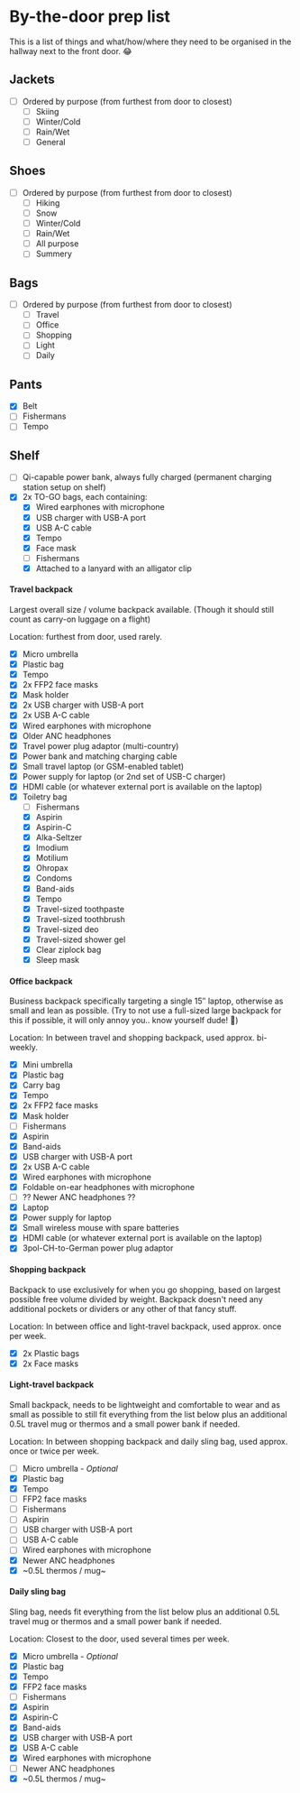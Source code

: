 # By-the-door prep list

This is a list of things and what/how/where they need to be organised in the hallway next to the front door. 😂

## Jackets

- [ ] Ordered by purpose (from furthest from door to closest)
  - [ ] Skiing
  - [ ] Winter/Cold
  - [ ] Rain/Wet
  - [ ] General

## Shoes

- [ ] Ordered by purpose (from furthest from door to closest)
  - [ ] Hiking
  - [ ] Snow
  - [ ] Winter/Cold
  - [ ] Rain/Wet
  - [ ] All purpose
  - [ ] Summery

## Bags

- [ ] Ordered by purpose (from furthest from door to closest)
  - [ ] Travel
  - [ ] Office
  - [ ] Shopping
  - [ ] Light
  - [ ] Daily

## Pants

- [x] Belt
- [ ] Fishermans
- [ ] Tempo

## Shelf

- [ ] Qi-capable power bank, always fully charged (permanent charging station setup on shelf)
- [x] 2x TO-GO bags, each containing:
  - [x] Wired earphones with microphone
  - [x] USB charger with USB-A port
  - [x] USB A-C cable
  - [x] Tempo
  - [x] Face mask
  - [ ] Fishermans
  - [x] Attached to a lanyard with an alligator clip

#### Travel backpack

Largest overall size / volume backpack available. (Though it should still count as carry-on luggage on a flight)

Location: furthest from door, used rarely.

- [x] Micro umbrella
- [x] Plastic bag
- [x] Tempo
- [x] 2x FFP2 face masks
- [x] Mask holder
- [x] 2x USB charger with USB-A port
- [x] 2x USB A-C cable
- [x] Wired earphones with microphone
- [x] Older ANC headphones
- [x] Travel power plug adaptor (multi-country)
- [x] Power bank and matching charging cable
- [x] Small travel laptop (or GSM-enabled tablet)
- [x] Power supply for laptop (or 2nd set of USB-C charger)
- [x] HDMI cable (or whatever external port is available on the laptop)
- [x] Toiletry bag
  - [ ] Fishermans
  - [x] Aspirin
  - [x] Aspirin-C
  - [x] Alka-Seltzer
  - [x] Imodium
  - [x] Motilium
  - [x] Ohropax
  - [x] Condoms
  - [x] Band-aids
  - [x] Tempo
  - [x] Travel-sized toothpaste
  - [x] Travel-sized toothbrush
  - [x] Travel-sized deo
  - [x] Travel-sized shower gel
  - [x] Clear ziplock bag
  - [x] Sleep mask

#### Office backpack

Business backpack specifically targeting a single 15″ laptop, otherwise as small and lean as possible. (Try to not use a full-sized large backpack for this if possible, it will only annoy you.. know yourself dude! 😬)

Location: In between travel and shopping backpack, used approx. bi-weekly.

- [x] Mini umbrella
- [x] Plastic bag
- [x] Carry bag
- [x] Tempo
- [x] 2x FFP2 face masks
- [x] Mask holder
- [ ] Fishermans
- [x] Aspirin
- [x] Band-aids
- [x] USB charger with USB-A port
- [x] 2x USB A-C cable
- [x] Wired earphones with microphone
- [x] Foldable on-ear headphones with microphone
- [ ] ?? Newer ANC headphones ??
- [x] Laptop
- [x] Power supply for laptop
- [x] Small wireless mouse with spare batteries
- [x] HDMI cable (or whatever external port is available on the laptop)
- [x] 3pol-CH-to-German power plug adaptor

#### Shopping backpack

Backpack to use exclusively for when you go shopping, based on largest possible free volume divided by weight. Backpack doesn't need any additional pockets or dividers or any other of that fancy stuff.

Location: In between office and light-travel backpack, used approx. once per week.

- [x] 2x Plastic bags
- [x] 2x Face masks

#### Light-travel backpack

Small backpack, needs to be lightweight and comfortable to wear and as small as possible to still fit everything from the list below plus an additional 0.5L travel mug or thermos and a small power bank if needed.

Location: In between shopping backpack and daily sling bag, used approx. once or twice per week.

- [ ] Micro umbrella - *Optional*
- [x] Plastic bag
- [x] Tempo
- [ ] FFP2 face masks
- [ ] Fishermans
- [ ] Aspirin
- [ ] USB charger with USB-A port
- [ ] USB A-C cable
- [ ] Wired earphones with microphone
- [x] Newer ANC headphones
- [x] ~0.5L thermos / mug~

#### Daily sling bag

Sling bag, needs fit everything from the list below plus an additional 0.5L travel mug or thermos and a small power bank if needed.

Location: Closest to the door, used several times per week.

- [x] Micro umbrella - *Optional*
- [x] Plastic bag
- [x] Tempo
- [x] FFP2 face masks
- [ ] Fishermans
- [x] Aspirin
- [x] Aspirin-C
- [x] Band-aids
- [x] USB charger with USB-A port
- [x] USB A-C cable
- [x] Wired earphones with microphone
- [ ] Newer ANC headphones
- [x] ~0.5L thermos / mug~
